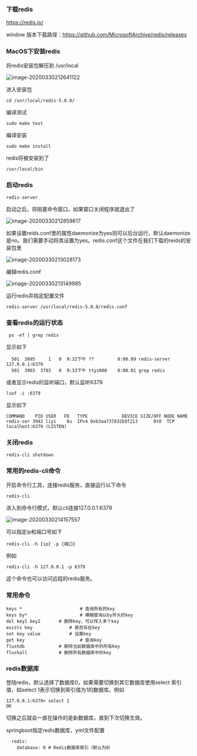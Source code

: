### 下载redis

https://redis.io/

window 版本下载路径：https://github.com/MicrosoftArchive/redis/releases

### MacOS下安装redis

将redis安装包解压到 /usr/local

![image-20200330212641122](https://raw.githubusercontent.com/by-codes/pj-mall-doc/master/img/image-20200330212641122.png)



进入安装包

```cd /usr/local/redis-5.0.8/ ```

编译测试 

```sudo make test ```

编译安装 

```sudo make install```

redis将被安装到了 

```/usr/local/bin```

### 启动redis

```
redis-server
```

启动之后，将阻塞命令窗口，如果窗口关闭程序就退出了

![image-20200330212859817](https://raw.githubusercontent.com/by-codes/pj-mall-doc/master/img/image-20200330212859817.png)

如果设置reids.conf里的属性daemonize为yes则可以后台运行，默认daemonize是no。我们需要手动将其设置为yes。redis.conf这个文件在我们下载的reids的安装包里

![image-20200330213028173](https://raw.githubusercontent.com/by-codes/pj-mall-doc/master/img/image-20200330213028173.png)

编辑redis.conf 

![image-20200330213149985](https://raw.githubusercontent.com/by-codes/pj-mall-doc/master/img/image-20200330213149985.png)

运行redis并指定配置文件

```
redis-server /usr/local/redis-5.0.8/redis.conf
```

### 查看redis的运行状态

```
 ps -ef | grep redis
```

显示如下

```
  501  3895     1   0  9:32下午 ??         0:00.09 redis-server 127.0.0.1:6379 
  501  3903  3783   0  9:33下午 ttys000    0:00.01 grep redis
```

或者显示redis的监听端口，默认监听6379

```
lsof -i :6379
```

显示如下

```
COMMAND    PID USER   FD   TYPE             DEVICE SIZE/OFF NODE NAME
redis-ser 3942 liyi    6u  IPv4 0xb3aa737832b9f213      0t0  TCP localhost:6379 (LISTEN)
```

### 关闭redis

```
redis-cli shutdown
```

### 常用的redis-cli命令

开启命令行工具，连接redis服务，直接运行以下命令

```
redis-cli
```

进入到命令行模式，默认cli连接127.0.0.1:6379

![image-20200330214157557](https://raw.githubusercontent.com/by-codes/pj-mall-doc/master/img/image-20200330214157557.png)

可以指定ip和端口号如下

```
redis-cli -h {ip} -p {端口}
```

例如

```
redis-cli -h 127.0.0.1 -p 6379
```

 这个命令也可以访问远程的redis服务。

### 常用命令

```
keys *						# 查询所有的key
keys by* 					# 模糊查询以by开头的key
del key1 key2 		# 删除key，可以传入多个key
exists key 				# 是否存在key
set key value			# 设置key
get key 					# 查询key
flushdb				# 删除当前数据库中的所有Key
flushall			# 删除所有数据库中的key
```



### redis数据库

登陆redis，默认选择了数据库0，如果需要切换到其它数据库使用select 索引值，如select 1表示切换到索引值为1的数据库。例如

```
127.0.0.1:6379> select 1
OK
```

切换之后就会一直在操作的是新数据库，直到下次切换生效。


springboot指定redis数据库，yml文件配置

```
  redis:
    database: 0 # Redis数据库索引（默认为0）

```